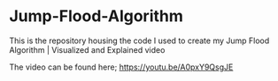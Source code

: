 # Jump-Flood-Algorithm
This is the repository housing the code I used to create my Jump Flood Algorithm | Visualized and Explained video

The video can be found here;
https://youtu.be/A0pxY9QsgJE
